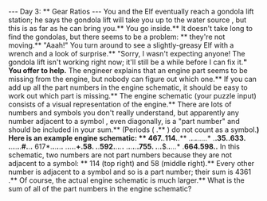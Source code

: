 --- Day 3: ** Gear Ratios ---
You and the Elf eventually reach a
gondola lift
station; he says the gondola lift will take you up to the
water source
, but this is as far as he can bring you.** You go inside.**
It doesn't take long to find the gondolas, but there seems to be a problem: ** they're not moving.**
"Aaah!"
You turn around to see a slightly-greasy Elf with a wrench and a look of surprise.** "Sorry, I wasn't expecting anyone! The gondola lift isn't working right now; it'll still be a while before I can fix it.**" You offer to help.**
The engineer explains that an engine part seems to be missing from the engine, but nobody can figure out which one.** If you can
add up all the part numbers
in the engine schematic, it should be easy to work out which part is missing.**
The engine schematic (your puzzle input) consists of a visual representation of the engine.** There are lots of numbers and symbols you don't really understand, but apparently
any number adjacent to a symbol
, even diagonally, is a "part number" and should be included in your sum.** (Periods (
.**
) do not count as a symbol.**)
Here is an example engine schematic: **
467.**.**114.**.**
.**.**.***.**.**.**.**.**.**
.**.**35.**.**633.**
.**.**.**.**.**.**#.**.**.**
617*.**.**.**.**.**.**
.**.**.**.**.**+.**58.**
.**.**592.**.**.**.**.**
.**.**.**.**.**.**755.**
.**.**.**$.***.**.**.**.**
.**664.**598.**.**
In this schematic, two numbers are
not
part numbers because they are not adjacent to a symbol: **
114
(top right) and
58
(middle right).** Every other number is adjacent to a symbol and so
is
a part number; their sum is
4361
.**
Of course, the actual engine schematic is much larger.**
What is the sum of all of the part numbers in the engine schematic?
